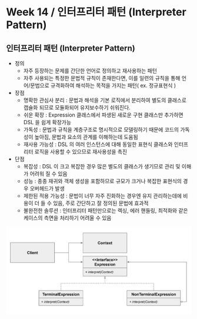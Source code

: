 # Week 14 / 인터프리터 패턴 (Interpreter Pattern)

## 인터프리터 패턴 (Interpreter Pattern)
- 정의
   - 자주 등장하는 문제를 간단한 언어로 정의하고 재사용하는 패턴
   - 자주 사용되는 특정한 문법적 규칙이 존재한다면, 이를 일련의 규칙을 통해 언어/문법으로 규격화하여 해석하는 목적을 가지는 패턴( ex. 정규표현식 )
- 장점
   - 명확한 관심사 분리 : 문법과 해석을 기본 로직에서 분리하여 별도의 클래스로 캡슐화 되므로 모듈화되어 유지보수하기 쉬워진다.
   - 쉬운 확장 : Expression 클래스에서 파생된 새로운 구현 클래스만 추가하면 DSL 을 쉽게 확장가능
   - 가독성 : 문법과 규칙을 계층구조로 명시적으로 모델링하기 때문에 코드의 가독성이 높아짐, 문법과 요소의 관계를 이해하는데 도움됨
   - 재사용 가능성 : DSL 의 여러 인스턴스에 대해 동일한 표현식 클래스와 인터프리터 로직을 사용할 수 있으므로 재사용성을 촉진
- 단점
   - 복잡성 : DSL 이 크고 복잡한 경우 많은 별도의 클래스가 생기므로 관리 및 이해가 어려워 질 수 있음
   - 성능 : 종종 재귀와 객체 생성을 포함하므로 규모가 크거나 복잡한 표현식의 경우 오버헤드가 발생
   - 제한된 적용 가능성 : 문법이 너무 자주 진화하는 경우엔 유지 관리하는데에 비용이 더 들 수 있음, 주로 간단하고 잘 정의된 문법에 효과적
   - 불완전한 솔루션 : 인터프리터 패턴만으로는 렉싱, 에러 핸들링, 최적화와 같은 케이스의 측면을 처리하기 어려울 수 있음


![01](https://github.com/canyuo/canyuo.github.io/blob/main/week14_image1.png)


```cpp
```
